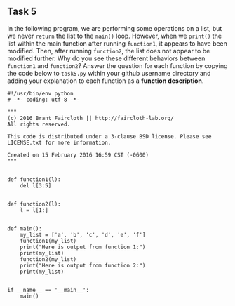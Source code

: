 

## Task 5


In the following program, we are performing some operations on a list, but we never `return` the list to the `main()` loop.  However, when we `print()` the list within the main function after running `function1`, it appears to have been modified.  Then, after running `function2`, the list does not appear to be modified further.  Why do you see these different behaviors between `function1` and `function2`?  Answer the question for each function by copying the code below to `task5.py` within your github username directory and adding your explanation to each function as a **function description**.

```
#!/usr/bin/env python
# -*- coding: utf-8 -*-

"""
(c) 2016 Brant Faircloth || http://faircloth-lab.org/
All rights reserved.

This code is distributed under a 3-clause BSD license. Please see
LICENSE.txt for more information.

Created on 15 February 2016 16:59 CST (-0600)
"""


def function1(l):
    del l[3:5]


def function2(l):
    l = l[1:]


def main():
    my_list = ['a', 'b', 'c', 'd', 'e', 'f']
    function1(my_list)
    print("Here is output from function 1:")
    print(my_list)
    function2(my_list)
    print("Here is output from function 2:")
    print(my_list)


if __name__ == '__main__':
    main()
```
